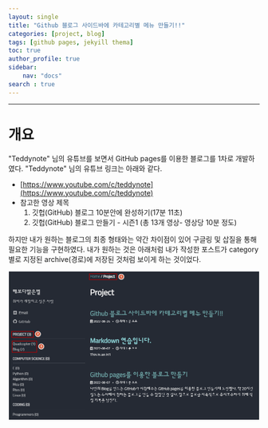 ```yaml
---
layout: single
title: "Github 블로그 사이드바에 카테고리별 메뉴 만들기!!"
categories: [project, blog]
tags: [github pages, jekyill thema]
toc: true
author_profile: true
sidebar:
    nav: "docs"
search : true
---
```






------

  

# 개요

"Teddynote" 님의 유튜브를 보면서 GitHub pages를 이용한 블로그를 1차로 개발하였다. "Teddynote" 님의 유튜브 링크는 아래와 같다.



- [https://www.youtube.com/c/teddynote](https://www.youtube.com/c/teddynote)
- 참고한 영상 제목
  1. 깃헙(GitHub) 블로그 10분안에 완성하기(17분 11초)
  2. 깃헙(GitHub) 블로그 만들기 - 시즌1 (총 13개 영상- 영상당 10분 정도)



하지만 내가 원하는 블로그의 최종 형태와는 약간 차이점이 있어 구글링 및 삽질을 통해 필요한 기능을 구현하였다. 내가 원하는 것은 아래처럼 내가 작성한 포스트가 category 별로 지정된 archive(경로)에 저장된 것처럼 보이게 하는 것이었다.

![00_project_category](images/2022-08-24-000/00_project_category.png)
